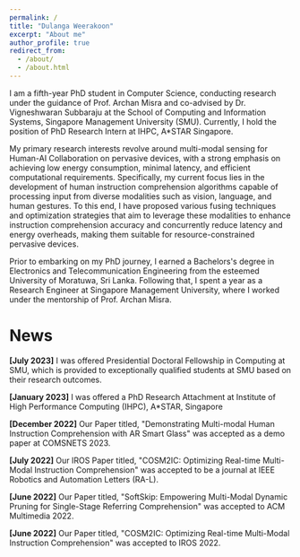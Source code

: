 ```yaml
---
permalink: /
title: "Dulanga Weerakoon"
excerpt: "About me"
author_profile: true
redirect_from: 
  - /about/
  - /about.html
---
```


I am a fifth-year PhD student in Computer Science, conducting research under the guidance of Prof. Archan Misra and co-advised by Dr. Vigneshwaran Subbaraju at the School of Computing and Information Systems, Singapore Management University (SMU). Currently, I hold the position of PhD Research Intern at IHPC, A*STAR Singapore.

My primary research interests revolve around multi-modal sensing for Human-AI Collaboration on pervasive devices, with a strong emphasis on achieving low energy consumption, minimal latency, and efficient computational requirements. Specifically, my current focus lies in the development of human instruction comprehension algorithms capable of processing input from diverse modalities such as vision, language, and human gestures. To this end, I have proposed various fusing techniques and optimization strategies that aim to leverage these modalities to enhance instruction comprehension accuracy and concurrently reduce latency and energy overheads, making them suitable for resource-constrained pervasive devices.

Prior to embarking on my PhD journey, I earned a Bachelors's degree in Electronics and Telecommunication Engineering from the esteemed University of Moratuwa, Sri Lanka. Following that, I spent a year as a Research Engineer at Singapore Management University, where I worked under the mentorship of Prof. Archan Misra.


News
===

  <b>[July 2023]</b> I was offered Presidential Doctoral Fellowship in Computing at SMU, which is provided to exceptionally qualified students at SMU based on their research outcomes. 

  <b>[January 2023]</b> I was offered a PhD Research Attachment at Institute of High Performance Computing (IHPC), A*STAR, Singapore

  <b>[December 2022]</b> Our Paper titled, "Demonstrating Multi-modal Human Instruction Comprehension with AR Smart Glass" was accepted as a demo paper at COMSNETS 2023.

  <b>[July 2022]</b> Our IROS Paper titled, "COSM2IC: Optimizing Real-time Multi-Modal Instruction Comprehension" was accepted to be a journal at IEEE Robotics and Automation Letters (RA-L).

  <b>[June 2022]</b> Our Paper titled, "SoftSkip: Empowering Multi-Modal Dynamic Pruning for Single-Stage Referring Comprehension" was accepted to ACM Multimedia 2022.

  <b>[June 2022]</b> Our Paper titled, "COSM2IC: Optimizing Real-time Multi-Modal Instruction Comprehension" was accepted to IROS 2022.